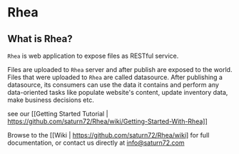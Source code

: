 # Rhea

## What is Rhea?
`Rhea` is web application to expose files as RESTful service. 

Files are uploaded to `Rhea` server and after publish are exposed to the world.
Files that were uploaded to `Rhea` are called datasource.
After publishing a datasource, its consumers can use the data it contains and perform any data-oriented tasks like populate website's content, update inventory data, make business decisions etc.

see our [[Getting Started Tutorial | https://github.com/saturn72/Rhea/wiki/Getting-Started-With-Rhea]]

Browse to the [[Wiki | https://github.com/saturn72/Rhea/wiki] for full documentation, or contact us directly at info@saturn72.com
